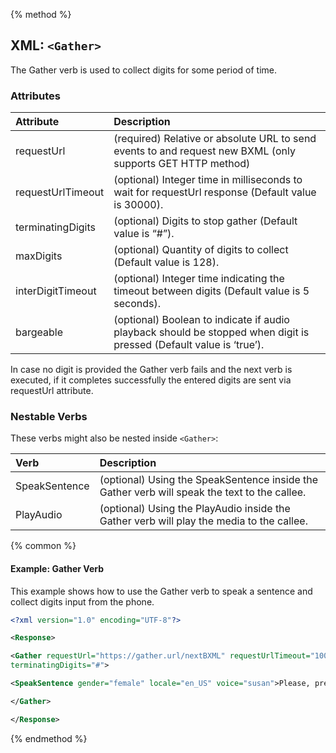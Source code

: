{% method %}
## XML: `<Gather>`
The Gather verb is used to collect digits for some period of time.


### Attributes
| Attribute         | Description                                                                                                         |
|:------------------|:--------------------------------------------------------------------------------------------------------------------|
| requestUrl        | (required) Relative or absolute URL to send events to and request new BXML (only supports GET HTTP method)          |
| requestUrlTimeout | (optional) Integer time in milliseconds to wait for requestUrl response (Default value is 30000).                   |
| terminatingDigits | (optional) Digits to stop gather (Default value is “\#”).                                                           |
| maxDigits         | (optional) Quantity of digits to collect (Default value is 128).                                                    |
| interDigitTimeout | (optional) Integer time indicating the timeout between digits (Default value is 5 seconds).                         |
| bargeable         | (optional) Boolean to indicate if audio playback should be stopped when digit is pressed (Default value is ‘true’). |

In case no digit is provided the Gather verb fails and the next verb is executed, if it completes successfully the entered digits are sent via requestUrl attribute.



### Nestable Verbs
These verbs might also be nested inside `<Gather>`:

| Verb          | Description                                                                                  |
|:--------------|:---------------------------------------------------------------------------------------------|
| SpeakSentence | (optional) Using the SpeakSentence inside the Gather verb will speak the text to the callee. |
| PlayAudio     | (optional) Using the PlayAudio inside the Gather verb will play the media to the callee.     |

{% common %}
#### Example: Gather Verb
This example shows how to use the Gather verb to speak a sentence and collect digits input from the phone.


```XML
<?xml version="1.0" encoding="UTF-8"?>

<Response>

<Gather requestUrl="https://gather.url/nextBXML" requestUrlTimeout="10000"
terminatingDigits="#">

<SpeakSentence gender="female" locale="en_US" voice="susan">Please, press a digit.</SpeakSentence>

</Gather>

</Response>
```

{% endmethod %}
